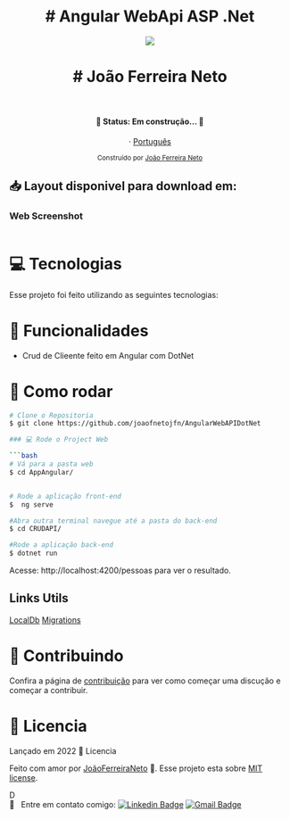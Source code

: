 <h1 align="center">
# Angular WebApi ASP .Net </h1>

<p align="center"><img width="auto" src="https://avatars1.githubusercontent.com/u/20828243?s=460&u=6b7db156aa91f513ca4b58f3bcc32efea1eaceaa&v=4"></p>

<h1 align="center">
# João Ferreira Neto </h1>

&nbsp;

  <h4 align="center"> 
	🚧  Status: Em construção...  🚧
  </h4>

</p>

<p align="center">
    ·
    <a href="README.md">Português</a>
 </p>

<div align="center">
  <sub>Construído por
    <a href="https://github.com/joaofnetojfn">João Ferreira Neto</a> 
  </sub>
</div>

<h2 align="left"> 📥 Layout disponivel para download em: </h2>

### Web Screenshot

<div style="display: flex; flex-direction: 'row'; align-items: 'center';">

</div>

# :computer: Tecnologias

Esse projeto foi feito utilizando as seguintes tecnologias:

<!-- - [Typescript](https://www.typescriptlang.org/)
- [React](https://reactjs.org/)
- [Expo](https://expo.io/)
- [Express](https://expressjs.com/) -->

# :rocket: Funcionalidades

- Crud de Clieente feito em Angular com DotNet

# :construction_worker: Como rodar

````bash
# Clone o Repositoria
$ git clone https://github.com/joaofnetojfn/AngularWebAPIDotNet

### 💻 Rode o Project Web

```bash
# Vá para a pasta web
$ cd AppAngular/


# Rode a aplicação front-end
$  ng serve

#Abra outra terminal navegue até a pasta do back-end
$ cd CRUDAPI/

#Rode a aplicação back-end
$ dotnet run
````

Acesse: http://localhost:4200/pessoas para ver o resultado.

<h2 align="left"> Links Utils </h2>

[LocalDb](https://github.com/dbeaver/dbeaver/issues/2959)
[Migrations](https://www.youtube.com/watch?v=sYLfDaDQdm4)

# :tada: Contribuindo

Confira a página de [contribuição](./CONTRIBUTING.md) para ver como começar uma discução e começar a contribuir.

# :closed_book: Licencia

Lançado em 2022 :closed_book: Licencia

Feito com amor por [JoãoFerreiraNeto](https://github.com/joaofnetojfn) 🚀.
Esse projeto esta sobre [MIT license](./LICENSE).

D
<br/> :email: &nbsp; Entre em contato comigo: [![Linkedin Badge](https://img.shields.io/badge/-JoaoFerreira-blue?style=flat-square&logo=Linkedin&logoColor=white&link=https://www.linkedin.com/in/joaoferreiraneto/)](https://www.linkedin.com/in/joaoferreiraneto/)
[![Gmail Badge](https://img.shields.io/badge/-joaofnetojfn@hotmail.com-c14438?style=flat-square&logo=Hotmail&logoColor=white&link=mailto:joaofnetojfn@hotamil.com)](mailto:joaofnetojfn@hotmail.com)

#

